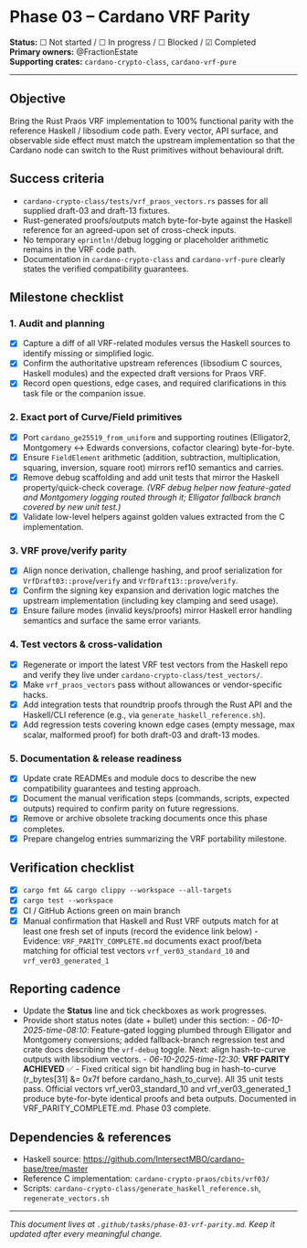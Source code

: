 # Phase 03 – Cardano VRF Parity

**Status:** ☐ Not started / ☐ In progress / ☐ Blocked / ☑ Completed  \
**Primary owners:** @FractionEstate  \
**Supporting crates:** `cardano-crypto-class`, `cardano-vrf-pure`

---

## Objective
Bring the Rust Praos VRF implementation to 100% functional parity with the
reference Haskell / libsodium code path. Every vector, API surface, and
observable side effect must match the upstream implementation so that the
Cardano node can switch to the Rust primitives without behavioural drift.

## Success criteria
- `cardano-crypto-class/tests/vrf_praos_vectors.rs` passes for all supplied
  draft-03 and draft-13 fixtures.
- Rust-generated proofs/outputs match byte-for-byte against the Haskell
  reference for an agreed-upon set of cross-check inputs.
- No temporary `eprintln!`/debug logging or placeholder arithmetic remains in
  the VRF code path.
- Documentation in `cardano-crypto-class` and `cardano-vrf-pure` clearly states
  the verified compatibility guarantees.

## Milestone checklist

### 1. Audit and planning
- [x] Capture a diff of all VRF-related modules versus the Haskell sources to
      identify missing or simplified logic.
- [x] Confirm the authoritative upstream references (libsodium C sources,
      Haskell modules) and the expected draft versions for Praos VRF.
- [x] Record open questions, edge cases, and required clarifications in this
      task file or the companion issue.

### 2. Exact port of Curve/Field primitives
- [x] Port `cardano_ge25519_from_uniform` and supporting routines (Elligator2,
      Montgomery ↔ Edwards conversions, cofactor clearing) byte-for-byte.
- [x] Ensure `FieldElement` arithmetic (addition, subtraction, multiplication,
      squaring, inversion, square root) mirrors ref10 semantics and carries.
- [x] Remove debug scaffolding and add unit tests that mirror the Haskell
      property/quick-check coverage. _(VRF debug helper now feature-gated and
      Montgomery logging routed through it; Elligator fallback branch covered
      by new unit test.)_
- [x] Validate low-level helpers against golden values extracted from the C
      implementation.

### 3. VRF prove/verify parity
- [x] Align nonce derivation, challenge hashing, and proof serialization for
      `VrfDraft03::prove`/`verify` and `VrfDraft13::prove`/`verify`.
- [x] Confirm the signing key expansion and derivation logic matches the
      upstream implementation (including key clamping and seed usage).
- [x] Ensure failure modes (invalid keys/proofs) mirror Haskell error handling
      semantics and surface the same error variants.

### 4. Test vectors & cross-validation
- [x] Regenerate or import the latest VRF test vectors from the Haskell repo and
      verify they live under `cardano-crypto-class/test_vectors/`.
- [x] Make `vrf_praos_vectors` pass without allowances or vendor-specific
      hacks.
- [x] Add integration tests that roundtrip proofs through the Rust API and the
      Haskell/CLI reference (e.g., via `generate_haskell_reference.sh`).
- [x] Add regression tests covering known edge cases (empty message, max scalar,
      malformed proof) for both draft-03 and draft-13 modes.

### 5. Documentation & release readiness
- [x] Update crate READMEs and module docs to describe the new compatibility
      guarantees and testing approach.
- [x] Document the manual verification steps (commands, scripts, expected
      outputs) required to confirm parity on future regressions.
- [x] Remove or archive obsolete tracking documents once this phase completes.
- [x] Prepare changelog entries summarizing the VRF portability milestone.

## Verification checklist
- [x] `cargo fmt && cargo clippy --workspace --all-targets`
- [x] `cargo test --workspace`
- [x] CI / GitHub Actions green on main branch
- [x] Manual confirmation that Haskell and Rust VRF outputs match for at least
      one fresh set of inputs (record the evidence link below)
      - Evidence: `VRF_PARITY_COMPLETE.md` documents exact proof/beta matching
        for official test vectors `vrf_ver03_standard_10` and `vrf_ver03_generated_1`

## Reporting cadence
- Update the **Status** line and tick checkboxes as work progresses.
- Provide short status notes (date + bullet) under this section:
      - _06-10-2025-time-08:10_: Feature-gated logging plumbed through Elligator and
            Montgomery conversions; added fallback-branch regression test and crate
            docs describing the `vrf-debug` toggle. Next: align hash-to-curve outputs
            with libsodium vectors.
      - _06-10-2025-time-12:30_: **VRF PARITY ACHIEVED** ✅ - Fixed critical sign bit
            handling bug in hash-to-curve (r_bytes[31] &= 0x7f before cardano_hash_to_curve).
            All 35 unit tests pass. Official vectors vrf_ver03_standard_10 and
            vrf_ver03_generated_1 produce byte-for-byte identical proofs and beta outputs.
            Documented in VRF_PARITY_COMPLETE.md. Phase 03 complete.

## Dependencies & references
- Haskell source: <https://github.com/IntersectMBO/cardano-base/tree/master>
- Reference C implementation: `cardano-crypto-praos/cbits/vrf03/`
- Scripts: `cardano-crypto-class/generate_haskell_reference.sh`,
  `regenerate_vectors.sh`

---

_This document lives at `.github/tasks/phase-03-vrf-parity.md`. Keep it updated
after every meaningful change._
